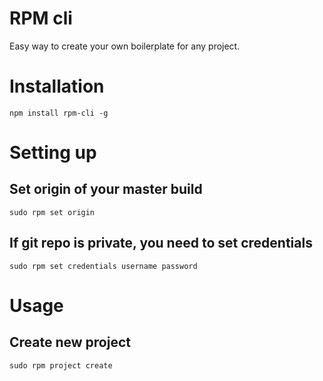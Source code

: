 # RPM cli
Easy way to create your own boilerplate for any project.

# Installation
```
npm install rpm-cli -g
```


# Setting up

## Set origin of your master build
```
sudo rpm set origin
```

## If git repo is private, you need to set credentials
```
sudo rpm set credentials username password
```

# Usage
## Create new project
```
sudo rpm project create
```

